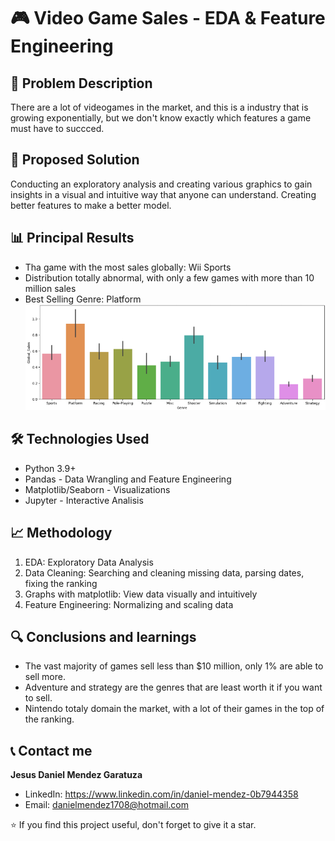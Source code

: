 # 🎮 Video Game Sales - EDA & Feature Engineering

## 🎯 Problem Description

There are a lot of videogames in the market, and this is a industry that is growing exponentially, but we don't know exactly which features a game must have to succced.

## 🔧 Proposed Solution

Conducting an exploratory analysis and creating various graphics to gain insights in a visual and intuitive way that anyone can understand. Creating better features to make a better model.

## 📊 Principal Results

- Tha game with the most sales globally: Wii Sports
- Distribution totally abnormal, with only a few games with more than 10 million sales
- Best Selling Genre: Platform
![Best_Selling_Genre](assets/Best-selling-genre.png)

## 🛠 Technologies Used

- Python 3.9+
- Pandas - Data Wrangling and Feature Engineering
- Matplotlib/Seaborn - Visualizations
- Jupyter - Interactive Analisis

## 📈 Methodology

1. EDA: Exploratory Data Analysis
2. Data Cleaning: Searching and cleaning missing data, parsing dates, fixing the ranking
3. Graphs with matplotlib: View data visually and intuitively
4. Feature Engineering: Normalizing and scaling data

## 🔍 Conclusions and learnings

- The vast majority of games sell less than $10 million, only 1% are able to sell more.
- Adventure and strategy are the genres that are least worth it if you want to sell.
- Nintendo totaly domain the market, with a lot of their games in the top of the ranking.

## 📞 Contact me

**Jesus Daniel Mendez Garatuza**

- LinkedIn: https://www.linkedin.com/in/daniel-mendez-0b7944358
- Email: danielmendez1708@hotmail.com

⭐ If you find this project useful, don't forget to give it a star.
